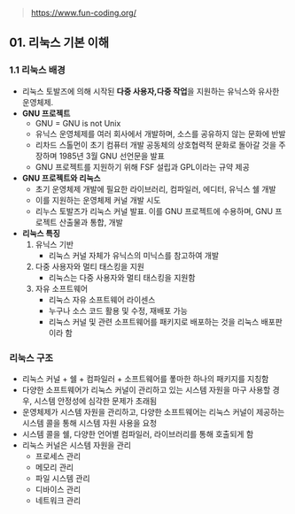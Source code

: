 > https://www.fun-coding.org/



## 01. 리눅스 기본 이해



### 1.1 리눅스 배경

* 리눅스 토발즈에 의해 시작된 **다중 사용자,다중 작업**을 지원하는 유닉스와 유사한 운영체제.
* **GNU 프로젝트**
  * GNU = GNU is not Unix
  * 유닉스 운영체제를 여러 회사에서 개발하며, 소스를 공유하지 않는 문화에 반발
  * 리차드 스톨먼이 초기 컴퓨터 개발 공동체의 상호협력적 문화로 돌아갈 것을 주장하며 1985년 3월 GNU 선언문을 발표
  * GNU 프로젝트를 지원하기 위해 FSF 설립과 GPL이라는 규약 제공
* **GNU 프로젝트와 리눅스**
  * 초기 운영체제 개발에 필요한 라이브러리, 컴파일러, 에디터, 유닉스 쉘 개발
  * 이를 지원하는 운영체제 커널 개발 시도
  * 리누스 토발즈가 리눅스 커널 발표. 이를 GNU 프로젝트에 수용하며, GNU 프로젝트 산출물과 통합, 개발
* **리눅스 특징**
  1. 유닉스 기반
     * 리눅스 커널 자체가 유닉스의 미닉스를 참고하여 개발
  2. 다중 사용자와 멀티 태스킹을 지원
     * 리눅스는 다중 사용자와 멀티 태스킹을 지원함
  3. 자유 소프트웨어
     * 리눅스 자유 소프트웨어 라이센스
     * 누구나 소스 코드 활용 및 수정, 재배포 가능
     * 리눅스 커널 및 관련 소프트웨어를 패키지로 배포하는 것을 리눅스 배포판이라 함



### 리눅스 구조

* 리눅스 커널 + 쉘 + 컴파일러 + 소프트웨어를 퐇마한 하나의 패키지를 지칭함
* 다양한 소프트웨어가 리눅스 커널이 관리하고 있는 시스템 자원을 마구 사용할 경우, 시스템 안정성에 심각한 문제가 초래됨
* 운영체제가 시스템 자원을 관리하고, 다양한 소프트웨어는 리눅스 커널이 제공하는 시스템 콜을 통해 시스템 자원 사용을 요청
* 시스템 콜을 쉘, 다양한 언어별 컴파일러, 라이브러리를 통해 호출되게 함
* 리눅스 커널은 시스템 자원을 관리
  * 프로세스 관리
  * 메모리 관리
  * 파일 시스템 관리
  * 디바이스 관리
  * 네트워크 관리
